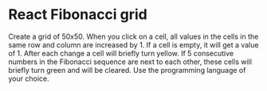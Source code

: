 # React Fibonacci grid

Create a grid of 50x50. When you click on a cell, all values in the
cells in the same row and column are increased  by 1. If a cell is
empty, it will get a value of 1. After each change a cell will briefly
turn yellow. If 5 consecutive numbers in the Fibonacci sequence
are next to each other, these cells will briefly turn green and will
be cleared. Use the programming language of your choice.

